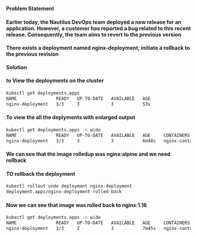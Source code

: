 **Problem Statement**

#### Earlier today, the Nautilus DevOps team deployed a new release for an application. However, a customer has reported a bug related to this recent release. Consequently, the team aims to revert to the previous version

#### There exists a deployment named nginx-deployment; initiate a rollback to the previous revision

**Solution**

#### to View the deployments on the cluster

```bash
kubectl get deployments.apps
NAME               READY   UP-TO-DATE   AVAILABLE   AGE
nginx-deployment   3/3     3            3           53s
```

#### To view the all the deplyments with enlarged output

```bash
kubectl get deployments.apps -o wide
NAME               READY   UP-TO-DATE   AVAILABLE   AGE     CONTAINERS        IMAGES         SELECTOR
nginx-deployment   3/3     3            3           6m48s   nginx-container   nginx:alpine   app=nginx-app
```

#### We can see that the image rolledup was nginx:alpine and we need rollback

#### TO rollback the deployment

```bash
kubectl rollout undo deployment nginx-deployment 
deployment.apps/nginx-deployment rolled back
```

#### Now we can see that image was rolled back to nginx:1.16

```bash
kubectl get deployments.apps -o wide
NAME               READY   UP-TO-DATE   AVAILABLE   AGE     CONTAINERS        IMAGES       SELECTOR
nginx-deployment   3/3     2            3           7m45s   nginx-container   nginx:1.16   app=nginx-app
```
